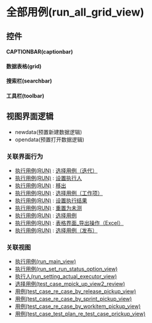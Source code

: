# 全部用例(run_all_grid_view)  <!-- {docsify-ignore-all} -->



## 控件
#### CAPTIONBAR(captionbar)
#### 数据表格(grid)
#### 搜索栏(searchbar)
#### 工具栏(toolbar)

## 视图界面逻辑
  * newdata(预置新建数据逻辑)
  * opendata(预置打开数据逻辑)


### 关联界面行为
  * [执行用例(RUN)](module/TestMgmt/run) : [选择用例（迭代）](module/TestMgmt/run#界面行为)
  * [执行用例(RUN)](module/TestMgmt/run) : [设置执行人](module/TestMgmt/run#界面行为)
  * [执行用例(RUN)](module/TestMgmt/run) : [移出](module/TestMgmt/run#界面行为)
  * [执行用例(RUN)](module/TestMgmt/run) : [选择用例（工作项）](module/TestMgmt/run#界面行为)
  * [执行用例(RUN)](module/TestMgmt/run) : [设置执行结果](module/TestMgmt/run#界面行为)
  * [执行用例(RUN)](module/TestMgmt/run) : [重置为未测](module/TestMgmt/run#界面行为)
  * [执行用例(RUN)](module/TestMgmt/run) : [选择用例](module/TestMgmt/run#界面行为)
  * [执行用例(RUN)](module/TestMgmt/run) : [表格界面_导出操作（Excel）](module/TestMgmt/run#界面行为)
  * [执行用例(RUN)](module/TestMgmt/run) : [选择用例（发布）](module/TestMgmt/run#界面行为)

### 关联视图
  * [执行用例(run_main_view)](app/view/run_main_view)
  * [执行用例(run_set_run_status_option_view)](app/view/run_set_run_status_option_view)
  * [执行人(run_setting_actual_executor_view)](app/view/run_setting_actual_executor_view)
  * [选择用例(test_case_mpick_up_view2_review)](app/view/test_case_mpick_up_view2_review)
  * [用例(test_case_re_case_by_release_pickup_view)](app/view/test_case_re_case_by_release_pickup_view)
  * [用例(test_case_re_case_by_sprint_pickup_view)](app/view/test_case_re_case_by_sprint_pickup_view)
  * [用例(test_case_re_case_by_workitem_pickup_view)](app/view/test_case_re_case_by_workitem_pickup_view)
  * [用例(test_case_test_plan_re_test_case_prickup_view)](app/view/test_case_test_plan_re_test_case_prickup_view)

<script>
 const { createApp } = Vue
  createApp({
    data() {
      return {

      }
    }
  }).use(ElementPlus).mount('#app')
</script>
